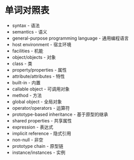 # 单词对照表

* syntax - 语法
* semantics - 语义
* general-purpose programming language - 通用编程语言
* host environment - 宿主环境
* facilities - 机能
* object/objects - 对象
* class - 类
* property/properties - 属性
* attribute/attributes - 特性
* built-in - 内置
* callable object - 可调用对象
* method - 方法
* global object - 全局对象
* operator/operators - 运算符
* prototype-based inheritance - 基于原型的继承
* shared properties - 共享属性
* expression - 表达式
* implicit reference - 隐式引用
* non-null - 非空
* prototype chain - 原型链
* instance/instances - 实例
